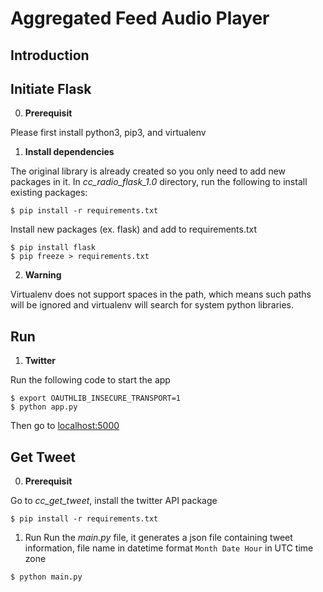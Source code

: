 # Aggregated Feed Audio Player
## Introduction

## Initiate Flask
0. **Prerequisit**

Please first install python3, pip3, and virtualenv

1. **Install dependencies**

The original library is already created so you only need to add new packages in it. In *cc_radio_flask_1.0* directory, run the following to install existing packages:

```
$ pip install -r requirements.txt
```
Install new packages (ex. flask) and add to requirements.txt
```
$ pip install flask
$ pip freeze > requirements.txt
```
2. **Warning**

Virtualenv does not support spaces in the path, which means such paths will be ignored and virtualenv will search for system python libraries.

## Run

1. **Twitter**

Run the following code to start the app
```
$ export OAUTHLIB_INSECURE_TRANSPORT=1
$ python app.py
```
Then go to [localhost:5000](localhost:5000)

## Get Tweet
0. **Prerequisit**

Go to *cc_get_tweet*, install the twitter API package

```
$ pip install -r requirements.txt
```

1. Run
Run the *main.py* file, it generates a json file containing tweet information, file name in datetime format `Month Date Hour` in UTC time zone

```
$ python main.py
```
